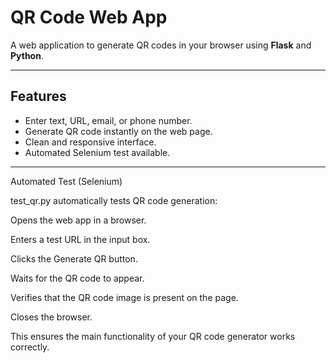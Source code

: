 # QR Code Web App

A web application to generate QR codes in your browser using **Flask** and **Python**.

---

## Features

- Enter text, URL, email, or phone number.
- Generate QR code instantly on the web page.
- Clean and responsive interface.
- Automated Selenium test available.

---

Automated Test (Selenium)

test_qr.py automatically tests QR code generation:

Opens the web app in a browser.

Enters a test URL in the input box.

Clicks the Generate QR button.

Waits for the QR code to appear.

Verifies that the QR code image is present on the page.

Closes the browser.

This ensures the main functionality of your QR code generator works correctly.
